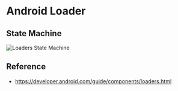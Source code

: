 # Android Loader

## State Machine

![Loaders State Machine](http://i.stack.imgur.com/7tGUY.png)

## Reference

- https://developer.android.com/guide/components/loaders.html
